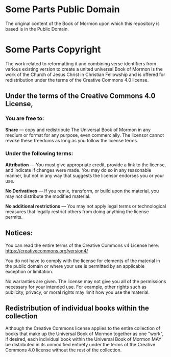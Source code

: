 # Some Parts Public Domain
The original content of the Book of Mormon upon which this repository is based is in the Public Domain.

# Some Parts Copyright
The work related to reformatting it and combining verse identifiers from various existing version to create a united universal Book of Mormon is the work of the Church of Jesus Christ in Christian Fellowship and is offered for redistribution under the terms of the Creative Commons 4.0 license.

## Under the terms of the Creative Commons 4.0 License, 
### You are free to:
**Share** — copy and redistribute The Universal Book of Mormon in any medium or format for any purpose, even commercially. The licensor cannot revoke these freedoms as long as you follow the license terms.

### Under the following terms:
**Attribution** — You must give appropriate credit, provide a link to the license, and indicate if changes were made. You may do so in any reasonable manner, but not in any way that suggests the licensor endorses you or your use.

**No Derivatives** — If you remix, transform, or build upon the material, you may not distribute the modified material.

**No additional restrictions** — You may not apply legal terms or technological
measures that legally restrict others from doing anything the license permits.

## Notices:

You can read the entire terms of the Creative Commons v4 License here: https://creativecommons.org/version4/

You do not have to comply with the license for elements of the material in the public domain or where your use is permitted by an applicable exception or limitation.

No warranties are given. The license may not give you all of the permissions necessary for your intended use. For example, other rights such as publicity, privacy, or moral rights may limit how you use the material.


## Redistribution of individual books within the collection

Although the Creative Commons license applies to the entire collection of books that make up the Universal Book of Mormon together as one "work", if desired, each individual book within the Universal Book of Mormon MAY be distributed in its unmodified entirety under the terms of the Creative Commons 4.0 license without the rest of the collection.

